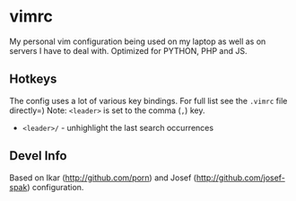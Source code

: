 # vimrc

My personal vim configuration being used on my laptop as well as on servers I
have to deal with. Optimized for PYTHON, PHP and JS.

## Hotkeys

The config uses a lot of various key bindings. For full list see the `.vimrc` file directly=)
Note: `<leader>` is set to the comma (`,`) key.

 - `<leader>/` - unhighlight the last search occurrences

## Devel Info

Based on Ikar (http://github.com/porn) and Josef (http://github.com/josef-spak) configuration.
